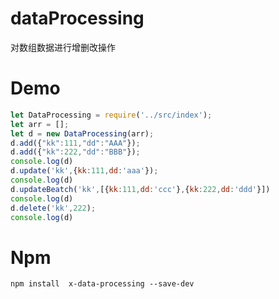 <!--
 * @Author: 田想兵
 * @Date: 2021-01-11 11:35:15
 * @LastEditTime: 2021-01-16 15:42:00
 * @github: https://github.com/tianxiangbing
 * @Contact: 55342775@qq.com
-->
# dataProcessing
对数组数据进行增删改操作
# Demo
```js
let DataProcessing = require('../src/index');
let arr = [];
let d = new DataProcessing(arr);
d.add({"kk":111,"dd":"AAA"});
d.add({"kk":222,"dd":"BBB"});
console.log(d)
d.update('kk',{kk:111,dd:'aaa'});
console.log(d)
d.updateBeatch('kk',[{kk:111,dd:'ccc'},{kk:222,dd:'ddd'}])
console.log(d)
d.delete('kk',222);
console.log(d)
```
# Npm
```
npm install  x-data-processing --save-dev
```